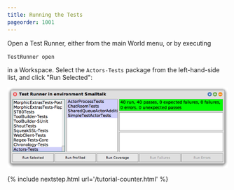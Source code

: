 ```yaml
---
title: Running the Tests
pageorder: 1001
---
```


Open a Test Runner, either from the main World menu, or by executing

```smalltalk
TestRunner open
```

in a Workspace. Select the `Actors-Tests` package from the
left-hand-side list, and click "Run Selected":

![TestRunner on Actors-Tests](<img/Test Runner in environment Smalltalk.png>)

{% include nextstep.html url='/tutorial-counter.html' %}

